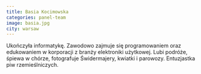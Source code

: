 ```yaml
---
title: Basia Kocimowska
categories: panel-team
image: basia.jpg
city: warsaw
---
```

Ukończyła informatykę. Zawodowo zajmuje się programowaniem oraz edukowaniem w korporacji z branży elektroniki użytkowej. Lubi podróże, śpiewa w chórze, fotografuje Świdermajery, kwiatki i parowozy. Entuzjastka piw rzemieślniczych.
